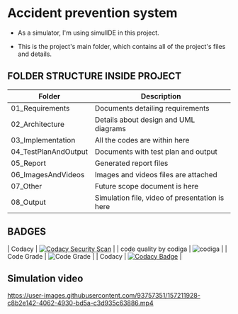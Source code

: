
# Accident prevention system
- As a simulator, I'm using simulIDE in this project.

- This is the project's main folder, which contains all of the project's files and details.

## FOLDER STRUCTURE INSIDE PROJECT

| Folder | Description |
| ------ |------------ |
| 01_Requirements | Documents detailing requirements |
| 02_Architecture | Details about design and UML diagrams |
| 03_Implementation | All the codes are within here |
| 04_TestPlanAndOutput |Documents with test plan and output |
| 05_Report | Generated report files |
| 06_ImagesAndVideos | Images and videos files are attached |
| 07_Other | Future scope document is here |
| 08_Output | Simulation file, video of presentation is here |

## BADGES
| Codacy | [![Codacy Security Scan](https://github.com/Ankarvaishnavi/M2-EmbSys/actions/workflows/codacy.yml/badge.svg)](https://github.com/Ankarvaishnavi/M2-EmbSys/actions/workflows/codacy.yml) |
| code quality by codiga | ![codiga](https://api.codiga.io/project/31678/score/svg) |
| Code Grade | ![Code Grade](https://api.codiga.io/project/31678/status/svg) |
| Codacy | [![Codacy Badge](https://app.codacy.com/project/badge/Grade/f76868264c61414bb23bf2e863247264)](https://www.codacy.com/gh/Ankarvaishnavi/M2-EmbSys/dashboard?utm_source=github.com&amp;utm_medium=referral&amp;utm_content=Ankarvaishnavi/M2-EmbSys&amp;utm_campaign=Badge_Grade) |




## Simulation video


https://user-images.githubusercontent.com/93757351/157211928-c8b2e142-4062-4930-bd5a-c3d935c63886.mp4

